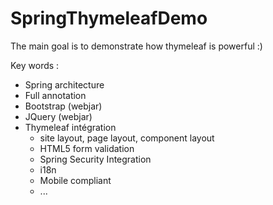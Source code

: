 # SpringThymeleafDemo

The main goal is to demonstrate how thymeleaf is powerful :)

Key words :
- Spring architecture
- Full annotation
- Bootstrap (webjar)
- JQuery (webjar)
- Thymeleaf intégration
  - site layout, page layout, component layout
  - HTML5 form validation
  - Spring Security Integration
  - i18n
  - Mobile compliant
  - ...


